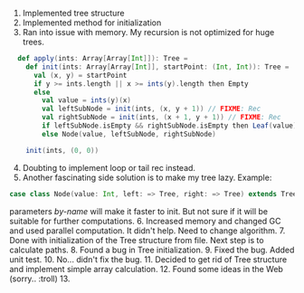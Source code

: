 1. Implemented tree structure
2. Implemented method for initialization
3. Ran into issue with memory. My recursion is not optimized for huge trees.
```scala
  def apply(ints: Array[Array[Int]]): Tree =
    def init(ints: Array[Array[Int]], startPoint: (Int, Int)): Tree =
      val (x, y) = startPoint
      if y >= ints.length || x >= ints(y).length then Empty
      else
        val value = ints(y)(x)
        val leftSubNode = init(ints, (x, y + 1)) // FIXME: Rec 
        val rightSubNode = init(ints, (x + 1, y + 1)) // FIXME: Rec
        if leftSubNode.isEmpty && rightSubNode.isEmpty then Leaf(value)
        else Node(value, leftSubNode, rightSubNode)

    init(ints, (0, 0))
```
4. Doubting to implement loop or tail rec instead.
5. Another fascinating side solution is to make my tree lazy. 
  Example: 
```scala
case class Node(value: Int, left: => Tree, right: => Tree) extends Tree
```
parameters _by-name_ will make it faster to init. But not sure if it will be suitable for further computations.
6. Increased memory and changed GC and used parallel computation. It didn't help. Need to change algorithm. 
7. Done with initialization of the Tree structure from file. Next step is to calculate paths. 
8. Found a bug in Tree initialization. 
9. Fixed the bug. Added unit test.
10. No... didn't fix the bug.
11. Decided to get rid of Tree structure and implement simple array calculation.
12. Found some ideas in the Web (sorry.. :troll)
13. 
